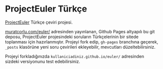 ProjectEuler Türkçe
=====

[ProjectEuler](https://projecteuler.net) Türkçe çeviri projesi.

[muratcorlu.com/euler/](http://muratcorlu.com/euler/) adresinden yayınlanan, Github Pages altyapılı bu git deposu, ProjectEuler projesindeki soruların Türkçelerinin bir sitede toplanması için hazırlanmıştır. Projeyi fork edip, `gh-pages` branchına geçerek, `_posts` klasörüne yeni soru çevirileri ekleyebilir, mevcutları düzeltebilirsiniz.

Projeyi forkladığınızda `kullaniciadiniz.github.io/euler/` adresinden sizdeki versiyonunu test edebilirsiniz.
